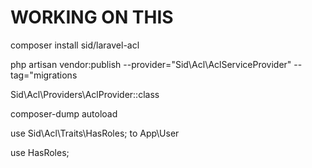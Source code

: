 # WORKING ON THIS

composer install sid/laravel-acl

php artisan vendor:publish --provider="Sid\Acl\AclServiceProvider" --tag="migrations

Sid\Acl\Providers\AclProvider::class

composer-dump autoload

use Sid\Acl\Traits\HasRoles; to App\User

use HasRoles;